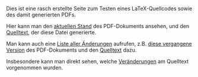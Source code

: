 Dies ist eine rasch erstellte Seite zum Testen eines LaTeX-Quellcodes sowie des damit generierten PDFs.

Hier kann man den [aktuellen Stand](https://github.com/butterbrotbaer/test/blob/main/Dies%20ist%20ein%20PDF-Dokument.pdf) des PDF-Dokuments ansehen, und den [Quelltext](https://github.com/butterbrotbaer/test/blob/main/Dies%20ist%20der%20Quelltext.tex), der diese Datei generierte.

Man kann auch eine [Liste aller Änderungen](https://github.com/butterbrotbaer/test/commits/main/) aufrufen, z.B. [diese vergangene Version](https://github.com/butterbrotbaer/test/blob/57e7e68ec1c3b7f0d1ff14eb251e9bf40ab31f95/Dies%20ist%20ein%20PDF-Dokument.pdf) des PDF-Dokuments und den [Quelltext](https://github.com/butterbrotbaer/test/blob/57e7e68ec1c3b7f0d1ff14eb251e9bf40ab31f95/Dies%20ist%20der%20Quelltext.tex) dazu.

Insbesondere kann man direkt sehen, welche [Veränderungen](https://github.com/butterbrotbaer/test/commit/277e8509633eb554d85b478a072bd4e2a0e4cb70) am Quelltext vorgenommen wurden.
